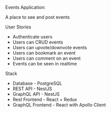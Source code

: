 Events Application:

A place to see and post events

User Stories
* Authenticate users
* Users can CRUD events
* Users can upvote/downvote events
* Users can bookmark an event
* Users can comment on an event
* Events can be seen in realtime

Stack
* Database - PostgreSQL
* REST API - NestJS
* GraphQL API - NestJS
* Rest Frontend - React + Redux
* GraphQL Frontend - React with Apollo Client
